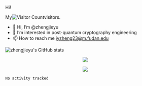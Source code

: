 Hi!

My![Visitor Count](https://profile-counter.glitch.me/Christmas/count.svg)visitors.



- 👋 Hi, I’m @zhengjieyu
- 👀 I’m interested in post-quantum cryptography engineering
- 📫 How to reach me jyzheng23@m.fudan.edu




![zhengjieyu's GitHub stats](https://github-readme-stats.vercel.app/api?username=zhengjieyu&show_icons=true&theme=radical)



<p align="center">
<a title="github" target="_blank" href="https://github.com/zhengjieyu"><img src="https://img.shields.io/badge/dynamic/json?label=GitHub&suffix=%20followers&query=%24.data.totalSubs&url=https%3A%2F%2Fapi.spencerwoo.com%2Fsubstats%2F%3Fsource%3Dgithub%26queryKey%3Dzhengjieyu&labelColor=282c34&color=353940&logo=github&longCache=true" ></a>
</p>



<div align="center">
    <img  src="https://github-readme-streak-stats.herokuapp.com/?user=zhengjieyu" />
</div>

<!--START_SECTION:waka-->

```txt
No activity tracked
```

<!--END_SECTION:waka-->
